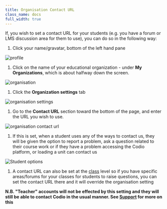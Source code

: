 ```yaml
---
title: Organisation Contact URL
class_name: docs
full_width: true
---
```


If, you wish to set a contact URL for your students (e.g. you have a forum or LMS discussion area for them to use), you can do so in the following way:

1. Click your name/gravatar, bottom of the left hand pane
<img alt="profile" src="/img/docs/class_administration/profilepic.png" class="simple"/>

1. Click on the name of your  educational organization - under **My Organizations**, which is about halfway down the screen. 
<img alt="organisation" src="/img/docs/class_administration/addteachers/myschoolorg.png" class="simple"/>

1. Click the **Organization settings** tab 
<img alt="organisation settings" src="/img/docs/manage_organization/orgsettingstab.png" class="simple"/>

1. Go to the **Contact URL** section toward the  bottom of the page, and enter the URL you wish to use. 
<img alt="organisation contact url" src="/img/docs/manage_organization/orgcontacturl.png" class="simple"/>

1. If this is set, when a student uses any of the ways to contact us, they will be given the option to report a problem, ask a question related to their course work or if they have a problem accessing the Codio platform, or loading a unit can contact us

<img alt="Student options" src="/img/docs/studentoptions.png" class="simple"/>

1. A contact URL can also be set at the [class](/docs/classes/classmanagement/classcontacturl) level so if you have specific areas/forums for your classes for students to raise questions, you can set the contact URL there and it will override the organisation setting

**N.B. "Teacher" accounts will not be effected by this setting and they will still be able to contact Codio in the usual manner. See [Support](/docs/dashboard/support/) for more on this**
